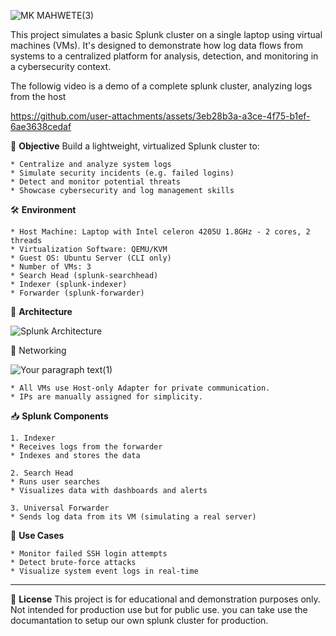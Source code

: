 
![MK MAHWETE(3)](https://github.com/user-attachments/assets/86575564-b3ab-4434-b383-6003bfa9c0e8)


This project simulates a basic Splunk cluster on a single laptop using virtual machines (VMs). 
It's designed to demonstrate how log data flows from systems to a centralized platform for 
analysis, detection, and monitoring in a cybersecurity context.

The followig video is a demo of a complete splunk cluster, analyzing logs from the host

https://github.com/user-attachments/assets/3eb28b3a-a3ce-4f75-b1ef-6ae3638cedaf



 
 🎯 **Objective**
 Build a lightweight, virtualized Splunk cluster to:
 
    * Centralize and analyze system logs
    * Simulate security incidents (e.g. failed logins)
    * Detect and monitor potential threats
    * Showcase cybersecurity and log management skills




🛠 **Environment**

    * Host Machine: Laptop with Intel celeron 4205U 1.8GHz - 2 cores, 2 threads
    * Virtualization Software: QEMU/KVM
    * Guest OS: Ubuntu Server (CLI only)
    * Number of VMs: 3
    * Search Head (splunk-searchhead)
    * Indexer (splunk-indexer)
    * Forwarder (splunk-forwarder)




🧱 **Architecture**

![Splunk Architecture](https://github.com/user-attachments/assets/c883923a-5b2e-45c3-a74a-8c0c0b01a224)




 🔐 Networking

![Your paragraph text(1)](https://github.com/user-attachments/assets/20df6f38-ea6c-4621-afc0-db8fe7eabf3d)

    * All VMs use Host-only Adapter for private communication.
    * IPs are manually assigned for simplicity.




📥 **Splunk Components**

    1. Indexer
    * Receives logs from the forwarder
    * Indexes and stores the data
    
    2. Search Head
    * Runs user searches
    * Visualizes data with dashboards and alerts
    
    3. Universal Forwarder
    * Sends log data from its VM (simulating a real server)




🧠 **Use Cases**

    * Monitor failed SSH login attempts
    * Detect brute-force attacks
    * Visualize system event logs in real-time

--------------------------------------------------------------------------------------------
🧾 **License**
This project is for educational and demonstration purposes only. Not intended for production 
use but for public use. you can take use the documantation to setup our own splunk cluster 
for production.

